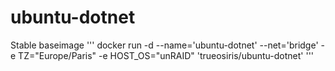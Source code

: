 # ubuntu-dotnet

Stable baseimage
'''
docker run -d --name='ubuntu-dotnet' --net='bridge' -e TZ="Europe/Paris" -e HOST_OS="unRAID" 'trueosiris/ubuntu-dotnet'
'''
